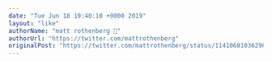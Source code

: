 ```yaml
---
date: "Tue Jun 18 19:40:10 +0000 2019"
layout: "like"
authorName: "matt rothenberg 🍕"
authorUrl: "https://twitter.com/mattrothenberg"
originalPost: "https://twitter.com/mattrothenberg/status/1141068103629099020"
---
```


